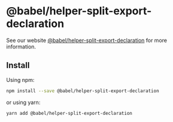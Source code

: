 # @babel/helper-split-export-declaration

>

See our website [@babel/helper-split-export-declaration](https://babeljs.io/docs/babel-helper-split-export-declaration) for more information.

## Install

Using npm:

```sh
npm install --save @babel/helper-split-export-declaration
```

or using yarn:

```sh
yarn add @babel/helper-split-export-declaration
```
